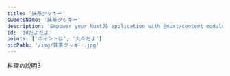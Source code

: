 ```yaml
---
title: '抹茶クッキー'
sweetsName: '抹茶クッキー'
description: 'Empower your NuxtJS application with @nuxt/content module: write in a content/ directory and fetch your Markdown, JSON, YAML and CSV files through a MongoDB like API, acting as a Git-based Headless CMS.'
id: 'idだよだよ'
points: ['ポイントは', '丸々だよ']
picPath: '/img/抹茶クッキー.jpg'
---
```


料理の説明3